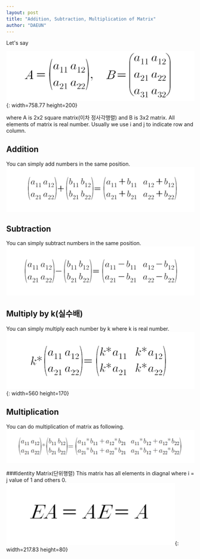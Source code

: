 ```yaml
---
layout: post
title: "Addition, Subtraction, Multiplication of Matrix"
author: "DAEUN"
---
```


Let's say

![matrix01](/assets/images/matrix_01.PNG){: width=758.77 height=200}

where A is 2x2 square matrix(이차 정사각행렬) and B is 3x2 matrix. All elements of matrix is real number. Usually we use i and j to indicate row and column.

## Addition
You can simply add numbers in the same position.
![matrix02](/assets/images/matrix_02.PNG)

## Subtraction
You can simply subtract numbers in the same position.
![matrix03](/assets/images/matrix_03.PNG)

## Multiply by k(실수배)
You can simply multiply each number by k where k is real number.
![matrix04](/assets/images/matrix_04.PNG){: width=560 height=170}

## Multiplication
You can do multiplication of matrix as following.
![matrix05](/assets/images/matrix_05.PNG)

###Identity Matrix(단위행렬)
This matrix has all elements in diagnal where i = j value of 1 and others 0.
![matrix06](/assets/images/matrix_06.PNG){: width=217.83 height=80}